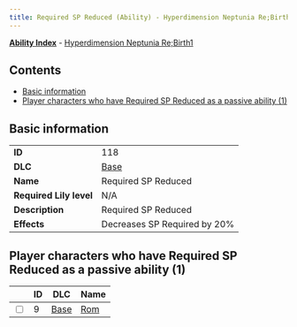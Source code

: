 ```yaml
---
title: Required SP Reduced (Ability) - Hyperdimension Neptunia Re;Birth1
---
```


[**Ability Index**](/neptunia/rb1/ability/index.html) - [Hyperdimension Neptunia Re;Birth1](/neptunia/rb1)

## Contents

- [Basic information](#basic-information)
- [Player characters who have Required SP Reduced as a passive ability (1)](#player-characters-who-have-required-sp-reduced-as-a-passive-ability-1)

## Basic information

|   |   |
| -- | -- |
| **ID** | 118
**DLC** | [Base](/neptunia/rb1/dlc/1-base.html)
**Name** | Required SP Reduced
**Required Lily level** | N/A
**Description** | Required SP Reduced
**Effects** | Decreases SP Required by 20% |


## Player characters who have Required SP Reduced as a passive ability (1)

|    | ID | DLC | Name |
| -- | -- | --- | ---- |
| <input type="checkbox" id="rb1-player-1-9" class="trackbox" /> | 9 | [Base](/neptunia/rb1/dlc/1-base.html) | [Rom](/neptunia/rb1/player/1-9-rom.html) |
